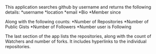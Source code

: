 This application searches github by username and returns the following details:
*username
*location
*email
*Bio
*Member since

Along with the following counts:
*Number of Repositories
*Number of Public Gists
*Number of Followers
*Number user is Following

The last section of the app lists the repositories, along with the count of Watchers and number of forks.  It includes hyperlinks to the individual repositories.
